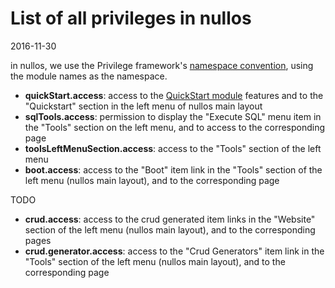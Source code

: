 List of all privileges in nullos
=============================
2016-11-30



in nullos, we use the Privilege framework's [namespace convention](https://github.com/lingtalfi/Privilege#namespace-convention-and-wildcards),
using the module names as the namespace.




- **quickStart.access**: access to the [QuickStart module](https://github.com/lingtalfi/nullos-admin/tree/master/doc/official/modules/quickstart-module.md) features and to the "Quickstart" section in the left menu of nullos main layout
- **sqlTools.access**: permission to display the "Execute SQL" menu item in the "Tools" section on the left menu, and to access to the corresponding page  
- **toolsLeftMenuSection.access**: access to the "Tools" section of the left menu
- **boot.access**: access to the "Boot" item link in the "Tools" section of the left menu (nullos main layout), and to the corresponding page

TODO
- **crud.access**: access to the crud generated item links in the "Website" section of the left menu (nullos main layout), and to the corresponding pages
- **crud.generator.access**: access to the "Crud Generators" item link in the "Tools" section of the left menu (nullos main layout), and to the corresponding page